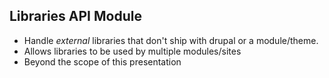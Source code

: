 ##  Libraries API Module

<ul class="list--biggy">
  <li class="fragment">Handle <em>external</em> libraries that don't ship with drupal or a module/theme.</li>
  <li class="fragment">Allows libraries to be used by multiple modules/sites</li>
  <li class="fragment">Beyond the scope of this presentation</li>
</ul>
